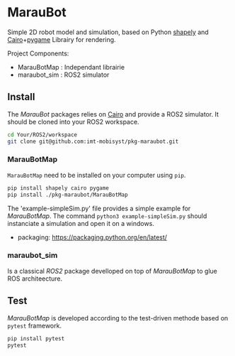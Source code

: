 # MarauBot 

Simple 2D robot model and simulation, based on Python [shapely](https://pypi.org/project/shapely/) and [Cairo](https://pypi.org/project/pycairo/)+[pygame](https://pypi.org/project/pygame/) Librairy for rendering.

Project Components:

- MarauBotMap : Independant librairie
- maraubot_sim : ROS2 simulator

## Install

The _MarauBot_ packages relies on  [Cairo](https://pypi.org/project/pycairo/) and provide a ROS2 simulator.
It should be cloned into your ROS2 workspace.

```sh
cd Your/ROS2/workspace
git clone git@github.com:imt-mobisyst/pkg-maraubot.git
```

### MarauBotMap

`MarauBotMap` need to be installed on your computer using `pip`.

```sh
pip install shapely cairo pygame
pip install ./pkg-maraubot/MarauBotMap
```

The 'example-simpleSim.py' file provides a simple example for _MarauBotMap_. The command `python3 example-simpleSim.py` should instanciate a simulation and open it on a windows.
 
- packaging: https://packaging.python.org/en/latest/

### maraubot_sim

Is a classical _ROS2_ package develloped on top of _MarauBotMap_ to glue ROS architeecture.

## Test

_MarauBotMap_ is developed according to the test-driven methode based on `pytest` framework.

```sh
pip install pytest
pytest
```


